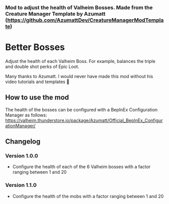 
### Mod to adjust the health of Valheim Bosses. Made from the Creature Manager Template by Azumatt (https://github.com/AzumattDev/CreatureManagerModTemplate)

# Better Bosses

 Adjust the health of each Valheim Boss. For example, balances the triple and double shot perks of Epic Loot.

Many thanks to Azumatt. I would never have made this mod without his video tutorials and templates 💜

## How to use the mod

The health of the bosses can be configured with a BepInEx Configuration Manager as follows:
https://valheim.thunderstore.io/package/Azumatt/Official_BepInEx_ConfigurationManager/


## Changelog

### Version 1.0.0
- Configure the health of each of the 6 Valheim bosses with a factor ranging between 1 and 20

### Version 1.1.0
- Configure the health of the mobs with a factor ranging between 1 and 20


